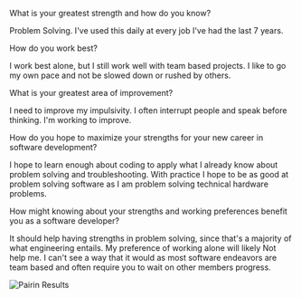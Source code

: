 What is your greatest strength and how do you know?

Problem Solving. I've used this daily at every job I've had the last 7 years. 


How do you work best?

I work best alone, but I still work well with team based projects. I like to go my own pace and not be slowed down or rushed by others. 


What is your greatest area of improvement?

I need to improve my impulsivity. I often interrupt people and speak before thinking. I'm working to improve. 


How do you hope to maximize your strengths for your new career in software development?

I hope to learn enough about coding to apply what I already know about problem solving and troubleshooting. With practice I hope to be as good at problem solving software as I am problem solving technical hardware problems.


How might knowing about your strengths and working preferences benefit you as a software developer?

It should help having strengths in problem solving, since that's a majority of what engineering entails. My preference of working alone will likely Not help me. I can't see a way that it would as most software endeavors are team based and often require you to wait on other members progress. 




![Pairin Results](https://imgur.com/CfweeTI)

